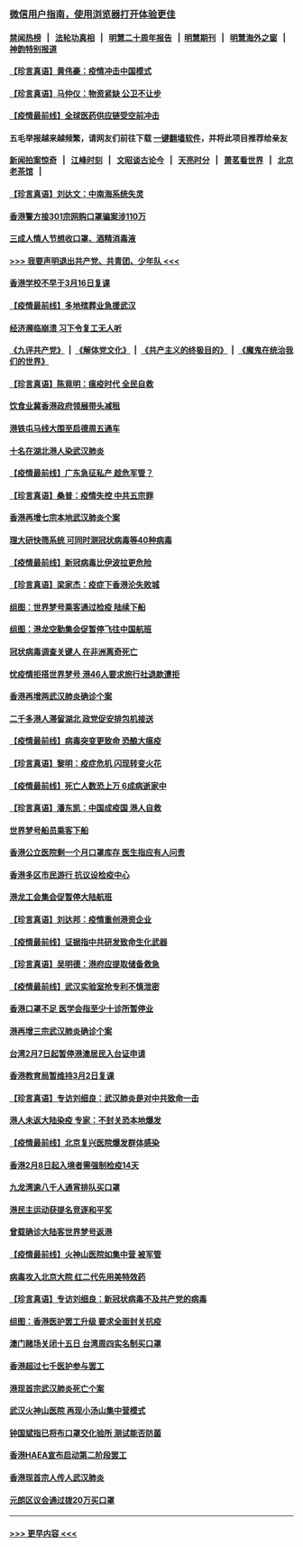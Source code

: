 ### [微信用户指南，使用浏览器打开体验更佳](https://github.com/gfw-breaker/banned-news1/blob/master/indexes/wechat-guide.md?t=0)
#### [禁闻热榜](热点新闻.md?t=0)  &nbsp;&nbsp;|&nbsp;&nbsp; [法轮功真相](https://github.com/gfw-breaker/truth/blob/master/README.md?t=0) &nbsp;&nbsp;|&nbsp;&nbsp; [明慧二十周年报告](https://github.com/gfw-breaker/mh-reports/blob/master/README.md?t=0) &nbsp;&nbsp;|&nbsp;&nbsp;[明慧期刊](https://github.com/gfw-breaker/mh-qikan) &nbsp;&nbsp;|&nbsp;&nbsp; [明慧海外之窗](https://github.com/gfw-breaker/mh-news/blob/master/README.md?t=0) &nbsp;&nbsp;|&nbsp;&nbsp; [神韵特别报道](https://github.com/gfw-breaker/mh-news/blob/master/shenyun.md?t=0)
#### [【珍言真语】黄伟豪：疫情冲击中国模式](../pages/nsc415/n11873482.md?t=02170733) 
#### [【珍言真语】马仲仪：物资紧缺 公卫不让步](../pages/nsc415/n11872315.md?t=02170733) 
#### [【疫情最前线】全球医药供应链受空前冲击](../pages/nsc415/n11869614.md?t=02170733) 
#### 五毛举报越来越频繁，请网友们前往下载 [一键翻墙软件](https://github.com/gfw-breaker/ssr-accounts)，并将此项目推荐给亲友
#### [新闻拍案惊奇](https://github.com/gfw-breaker/banned-news1/blob/master/pages/link4.md) &nbsp;&nbsp;|&nbsp;&nbsp; [江峰时刻](https://github.com/gfw-breaker/banned-news1/blob/master/pages/link4.md) &nbsp;&nbsp;|&nbsp;&nbsp; [文昭谈古论今](https://github.com/gfw-breaker/banned-news1/blob/master/pages/link4.md) &nbsp;&nbsp;|&nbsp;&nbsp; [天亮时分](https://github.com/gfw-breaker/banned-news1/blob/master/pages/link4.md) &nbsp;&nbsp;|&nbsp;&nbsp; [萧茗看世界](https://github.com/gfw-breaker/banned-news1/blob/master/pages/link4.md) &nbsp;&nbsp;|&nbsp;&nbsp; [北京老茶馆](https://github.com/gfw-breaker/banned-news1/blob/master/pages/link4.md) &nbsp;&nbsp;|&nbsp;&nbsp; 
#### [【珍言真语】刘达文：中南海系统失灵](../pages/nsc415/n11869465.md?t=02170733) 
#### [香港警方接301宗网购口罩骗案涉110万](../pages/nsc415/n11867572.md?t=02170733) 
#### [三成人情人节想收口罩、酒精消毒液](../pages/nsc415/n11867523.md?t=02170733) 
#### [>>> 我要声明退出共产党、共青团、少年队 <<<](https://github.com/begood0513/goodnews/blob/master/quit/letter.md) 
#### [香港学校不早于3月16日复课](../pages/nsc415/n11867498.md?t=02170733) 
#### [【疫情最前线】多地殡葬业急援武汉](../pages/nsc415/n11866914.md?t=02170733) 
#### [经济濒临崩溃 习下令复工无人听](../pages/nsc415/n11867269.md?t=02170733) 
#### [《九评共产党》](https://github.com/begood0513/9ping.md/blob/master/README.md) &nbsp;|&nbsp; [《解体党文化》](../../../../jtdwh.md/blob/master/README.md)  &nbsp;|&nbsp; [《共产主义的终极目的》](../../../../gczydzjmd.md/blob/master/README.md) &nbsp;|&nbsp; [《魔鬼在统治我们的世界》](../../../../mgztzwmdsj.md/blob/master/README.md) 
#### [【珍言真语】陈竟明：瘟疫时代 全民自救](../pages/nsc415/n11866765.md?t=02170733) 
#### [饮食业冀香港政府领展带头减租](../pages/nsc415/n11864876.md?t=02170733) 
#### [港铁屯马线大围至启德周五通车](../pages/nsc415/n11864842.md?t=02170733) 
#### [十名在湖北港人染武汉肺炎](../pages/nsc415/n11864807.md?t=02170733) 
#### [【疫情最前线】广东急征私产 趁危军管？](../pages/nsc415/n11864205.md?t=02170733) 
#### [【珍言真语】桑普：疫情失控 中共五宗罪](../pages/nsc415/n11864157.md?t=02170733) 
#### [香港再增七宗本地武汉肺炎个案](../pages/nsc415/n11862405.md?t=02170733) 
#### [理大研快筛系统 可同时测冠状病毒等40种病毒](../pages/nsc415/n11862376.md?t=02170733) 
#### [【疫情最前线】新冠病毒比伊波拉更危险](../pages/nsc415/n11862199.md?t=02170733) 
#### [【珍言真语】梁家杰：疫症下香港沦失败城](../pages/nsc415/n11861588.md?t=02170733) 
#### [组图：世界梦号乘客通过检疫 陆续下船](../pages/nsc415/n11858302.md?t=02170733) 
#### [组图：港龙空勤集会促暂停飞往中国航班](../pages/nsc415/n11858190.md?t=02170733) 
#### [冠状病毒调查关键人 在非洲离奇死亡](../pages/nsc415/n11859798.md?t=02170733) 
#### [忧疫情拒搭世界梦号 港46人要求旅行社退款遭拒](../pages/nsc415/n11859849.md?t=02170733) 
#### [香港再增两武汉肺炎确诊个案](../pages/nsc415/n11859833.md?t=02170733) 
#### [二千多港人滞留湖北 政党促安排包机接送](../pages/nsc415/n11859831.md?t=02170733) 
#### [【疫情最前线】病毒突变更致命 恐酿大瘟疫](../pages/nsc415/n11859604.md?t=02170733) 
#### [【珍言真语】黎明：疫症危机 闪现转变火花](../pages/nsc415/n11859199.md?t=02170733) 
#### [【疫情最前线】死亡人数恐上万 6成病逝家中](../pages/nsc415/n11856687.md?t=02170733) 
#### [【珍言真语】潘东凯：中国成疫国 港人自救](../pages/nsc415/n11856962.md?t=02170733) 
#### [世界梦号船员乘客下船](../pages/nsc415/n11856883.md?t=02170733) 
#### [香港公立医院剩一个月口罩库存 医生指应有人问责](../pages/nsc415/n11856875.md?t=02170733) 
#### [香港多区市民游行 抗议设检疫中心](../pages/nsc415/n11856866.md?t=02170733) 
#### [港龙工会集会促暂停大陆航班](../pages/nsc415/n11856840.md?t=02170733) 
#### [【珍言真语】刘达邦：疫情重创港资企业](../pages/nsc415/n11854274.md?t=02170733) 
#### [【疫情最前线】证据指中共研发致命生化武器](../pages/nsc415/n11853087.md?t=02170733) 
#### [【珍言真语】吴明德：港府应提取储备救急](../pages/nsc415/n11852734.md?t=02170733) 
#### [【疫情最前线】武汉实验室抢专利不慎泄密](../pages/nsc415/n11850310.md?t=02170733) 
#### [香港口罩不足 医学会指至少十诊所暂停业](../pages/nsc415/n11850301.md?t=02170733) 
#### [港再增三宗武汉肺炎确诊个案](../pages/nsc415/n11850328.md?t=02170733) 
#### [台湾2月7日起暂停港澳居民入台证申请](../pages/nsc415/n11850304.md?t=02170733) 
#### [香港教育局暂维持3月2日复课](../pages/nsc415/n11850260.md?t=02170733) 
#### [【珍言真语】专访刘细良：武汉肺炎是对中共致命一击](../pages/nsc415/n11849934.md?t=02170733) 
#### [港人未返大陆染疫 专家：不封关恐本地爆发](../pages/nsc415/n11848021.md?t=02170733) 
#### [【疫情最前线】北京复兴医院爆发群体感染](../pages/nsc415/n11847626.md?t=02170733) 
#### [香港2月8日起入境者需强制检疫14天](../pages/nsc415/n11847658.md?t=02170733) 
#### [九龙湾逾八千人通宵排队买口罩](../pages/nsc415/n11847647.md?t=02170733) 
#### [港民主运动获提名竞逐和平奖](../pages/nsc415/n11847633.md?t=02170733) 
#### [曾载确诊大陆客世界梦号返港](../pages/nsc415/n11847608.md?t=02170733) 
#### [【疫情最前线】火神山医院如集中营 被军管](../pages/nsc415/n11847524.md?t=02170733) 
#### [病毒攻入北京大院 红二代先用美特效药](../pages/nsc415/n11847427.md?t=02170733) 
#### [【珍言真语】专访刘细良：新冠状病毒不及共产党的病毒](../pages/nsc415/n11847164.md?t=02170733) 
#### [组图：香港医护罢工升级 要求全面封关抗疫](../pages/nsc415/n11844107.md?t=02170733) 
#### [澳门赌场关闭十五日 台湾周四实名制买口罩](../pages/nsc415/n11845083.md?t=02170733) 
#### [香港超过七千医护参与罢工](../pages/nsc415/n11845051.md?t=02170733) 
#### [港现首宗武汉肺炎死亡个案](../pages/nsc415/n11844998.md?t=02170733) 
#### [武汉火神山医院 再现小汤山集中营模式](../pages/nsc415/n11844763.md?t=02170733) 
#### [钟国斌指已将布口罩交化验所 测试能否防菌](../pages/nsc415/n11842783.md?t=02170733) 
#### [香港HAEA宣布启动第二阶段罢工](../pages/nsc415/n11842723.md?t=02170733) 
#### [香港现首宗人传人武汉肺炎](../pages/nsc415/n11842766.md?t=02170733) 
#### [元朗区议会通过拨20万买口罩](../pages/nsc415/n11842754.md?t=02170733) 

----
#### [ >>> 更早内容 <<< ](../indexes/nsc415-earlier.md)
